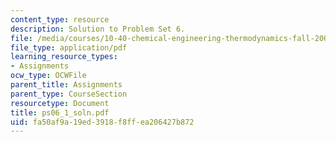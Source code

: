 ```yaml
---
content_type: resource
description: Solution to Problem Set 6.
file: /media/courses/10-40-chemical-engineering-thermodynamics-fall-2003/fa50af9a19ed3918f8ffea206427b872_ps06_1_soln.pdf
file_type: application/pdf
learning_resource_types:
- Assignments
ocw_type: OCWFile
parent_title: Assignments
parent_type: CourseSection
resourcetype: Document
title: ps06_1_soln.pdf
uid: fa50af9a-19ed-3918-f8ff-ea206427b872
---
```

